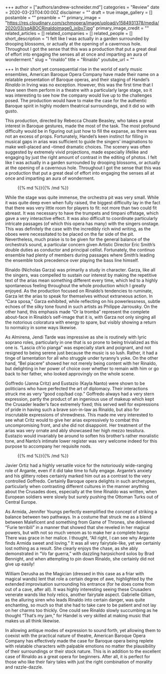 +++
author = ["authors/andrew-schneider.md"]
categories = "Review"
date = 2020-03-23T04:00:00Z
disclaimer = ""
draft = true
image_gallery = []
postamble = ""
preamble = ""
primary_image = "https://res.cloudinary.com/schmopera/image/upload/v1584931378/media/2020/03/sqABOCRinaldoimage0_ixibv7.jpg"
primary_image_credit = ""
related_articles = []
related_companies = []
related_people = []
short_description = "I felt like I was actually in a garden surrounded by drooping blossoms, or actually at the opening of a cavernous hole. Throughout I got the sense that this was a production that put a great deal of effort into engaging the senses all at once and imparting an aura of wonderment."
slug = "rinaldo"
title = "Rinaldo"
youtube_url = ""

+++
In their short yet consequential rise in the world of early music ensembles, American Baroque Opera Company have made their name on a relatable presentation of Baroque operas, and their staging of Handel’s _Rinaldo_ in Irving was no exception. However, this was the first time that I have seen them perform in a theatre with a particularly large stage, so it was interesting to see how the company would live up to the challenges posed. The production would have to make the case for the authentic Baroque spirit in highly modern theatrical surroundings, and it did so with gusto.

This production, directed by Rebecca Choate Beasley, who takes a great interest in Baroque gestures, made the most of the task. The most profound difficulty would be in figuring out just how to fill the expanse, as there was not an excess of props. Fortunately, Handel’s keen instinct for filling in musical gaps in arias was sufficient to guide the singers’ imaginations to make well-placed and –timed dramatic choices. The scenery was often suggested by extremely vivid projections, made especially lifelike and engaging by just the right amount of contrast in the editing of photos. I felt like I was actually in a garden surrounded by drooping blossoms, or actually at the opening of a cavernous hole. Throughout I got the sense that this was a production that put a great deal of effort into engaging the senses all at once and imparting an aura of wonderment.

<figure data-type="image">{{% md %}}{{% /md %}}

<figcaption></figcaption>  
</figure>

While the stage was quite immense, the orchestra pit was very small. While it was quite deep even when fully raised, the biggest difficulty lay in the fact that there was very little room for players to fit: not more than two could fit abreast. It was necessary to have the trumpets and timpani offstage, which gave a very interactive effect. It was also difficult to coordinate particularly intricate passages (of which this opera has many) with the singers onstage. This was definitely the case with the incredibly rich wind writing, as the oboes were necessitated to be placed on the far side of the pit. Nevertheless, much praise is to be given for the general balance of the orchestra’s sound, a particular concern given Artistic Director Eric Smith’s double duties as conductor and principal cellist. Fortunately, the continuo ensemble had plenty of members during passages where Smith’s leading the ensemble took precedence over playing the bass line himself.

Rinaldo (Nicholas Garza) was primarily a study in character. Garza, like all the singers, was compelled to sustain our interest by making the repetitive text of the arias mean something different every time, which led to a highly spontaneous feeling throughout the whole production which I greatly enjoyed. As the production focused on Rinaldo’s tendencies to ruminate, Garza let the arias to speak for themselves without extraneous action. In “Cara sposa,” Garza exhibited, while reflecting on his powerlessness, subtle echoes of the silky tone found in such artists as Philippe Jarrousky. On the other hand, this emphasis made “Or la tromba” represent the complete about-face in Rinaldo’s self-image that it is, with Garza not only singing all the notorious coloratura with energy to spare, but visibly showing a return to normalcy in some ways likewise.

As Almirena, Jendi Tarde was impressive as she is routinely with lyric soprano roles, particularly in one that is so prone to being trivialized as this one is. “Lascia ch’io pianga” was especially stark and poignant, and not resigned to being serene just because the music is so lush. Rather, it had a tinge of lamentation for all who struggle under tyranny’s yoke. On the other hand, “Bel piacere” showed her not merely being content with her Rinaldo, but delighting in her power of choice over whether to remain with him or go back to her father, who looked approvingly on the whole scene.

Goffredo (Janna Critz) and Eustazio (Kayla Nanto) were shown to be politicians who have perfected the art of diplomacy. Their interactions struck me as very “good cop/bad cop.”  Goffredo always had a very stern expression, partly the product of an ingenious use of makeup which kept the Crusader leader’s face extremely fixed; this served well for expressions of pride in having such a brave son-in-law as Rinaldo, but also for inscrutable expressions of shrewdness. This made me very interested to see what Critz would to give her arias expressively to combat this uncompromising front, and she did not disappoint. Her treatment of the arias was very ornate and ably showcased her high mezzo tessitura. Eustazio would invariably be around to soften his brother’s rather moralistic tone, and Nanto’s intimate lower register was very welcome indeed for this purpose to accompany her requisite nods.

<figure data-type="image">{{% md %}}{{% /md %}}

<figcaption></figcaption>  
</figure>

Javier Ortiz had a highly versatile voice for the notoriously wide-ranging role of Argante, even if it did take time to fully engage. Argante’s anxiety and his glittery robes certainly marked him out as a contrast to the very controlled Goffredo. Certainly Baroque opera delights in such archetypes, particularly when contrasting different cultures in the manner anything about the Crusades does, especially at the time Rinaldo was written, when European soldiers were slowly but surely pushing the Ottoman Turks out of Central Europe.

As Armida, Jennifer Youngs perfectly exemplified the concept of striking a balance between two pathways. In a costume that struck me as a blend between Maleficent and something from Game of Thrones, she delivered “Furie terribili” in a manner that showed that she reveled in her magical powers, but with not so much venom as to make her a complete harpy. There was grace in her malice. I thought, “All right, I can see why Argante finds Armida sweet and loving.” It was all very fairytale-like, yet we certainly lost nothing as a result. She clearly enjoys the chase, as she ably demonstrated in “Vo far guerra,” with dazzling harpsichord solos by Brad Bennight, and when attempting to pin down Rinaldo, she certainly did not give up easily!

William Derusha as the Magician (dressed in this case as a friar with magical wands) lent that role a certain degree of awe, highlighted by the extended improvisation surrounding his entrance (for he does come from out of a cave, after all). It was highly interesting seeing these Crusaders venerate wands like holy relics, another fairytale aspect. Gabrielle Gilliam, as the alluring siren who leads Rinaldo into certain danger, was quite enchanting, so much so that she had to take care to be patient and not lay on her charms too thickly.  One could see Rinaldo slowly succumbing as he thought “That’s my jam,” for Handel is very skilled at making music that makes us all think likewise.

In allowing antique modes of expression to sound forth, yet allowing them to coexist with the practical nature of theatre, American Baroque Opera Company has effectively made the case for Baroque opera being replete with relatable characters with palpable emotions no matter the plausibility of their surroundings or their stock nature. This is in addition to the excellent case of Rinaldo as a great opera for beginners. After all, it is perfect for those who like their fairy tales with just the right combination of morality and razzle-dazzle.